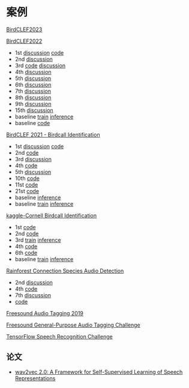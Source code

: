 # 案例

[BirdCLEF2023]()

[BirdCLEF2022](https://www.kaggle.com/competitions/birdclef-2022)
- 1st [discussion](https://www.kaggle.com/competitions/birdclef-2022/discussion/327047) [code](https://github.com/Selimonder/birdclef-2022)
- 2nd [discussion](https://www.kaggle.com/competitions/birdclef-2022/discussion/326950)
- 3rd [code](https://github.com/dazzle-me/birdclef-2022-3rd-place-solution) [discussion](https://www.kaggle.com/competitions/birdclef-2022/discussion/327193)
- 4th [discussion](https://www.kaggle.com/competitions/birdclef-2022/discussion/326987)
- 5th [discussion](https://www.kaggle.com/competitions/birdclef-2022/discussion/327044)
- 6th [discussion](https://www.kaggle.com/competitions/birdclef-2022/discussion/327187)
- 7th [discussion](https://www.kaggle.com/competitions/birdclef-2022/discussion/326973)
- 8th [discussion](https://www.kaggle.com/competitions/birdclef-2022/discussion/327019)
- 9th [discussion](https://www.kaggle.com/competitions/birdclef-2022/discussion/326968)
- 15th [discussion](https://www.kaggle.com/competitions/birdclef-2022/discussion/327393)
- baseline [train](https://www.kaggle.com/code/kaerunantoka/birdclef2022-use-2nd-label-f0/notebook) [inference](https://www.kaggle.com/code/kaerunantoka/birdclef2022-ex005-f0-infer)
- baseline [code](https://github.com/ck090/BirdCLEF-22)


[BirdCLEF 2021 - Birdcall Identification](https://www.kaggle.com/competitions/birdclef-2021)
- 1st [discussion](https://www.kaggle.com/c/birdclef-2021/discussion/243927) [code](https://github.com/namakemono/kaggle-birdclef-2021)
- 2nd [code](https://github.com/ChristofHenkel/kaggle-birdclef2021-2nd-place)
- 3rd [discussion](https://www.kaggle.com/competitions/birdclef-2021/discussion/245708)
- 4th [code](https://github.com/tattaka/birdclef-2021)
- 5th [discussion](https://www.kaggle.com/competitions/birdclef-2021/discussion/243351)
- 10th [code](https://github.com/kumar-shubham-ml/kaggle-birdclef-2021)
- 11st [code](https://github.com/jfpuget/STFT_Transformer)
- 21st [code](https://github.com/Ynakatsuka/birdclef-2021)
- baseline [inference](https://www.kaggle.com/code/kneroma/clean-fast-simple-bird-identifier-inference/notebook)
- baseline [train](https://www.kaggle.com/code/hidehisaarai1213/pytorch-training-birdclef2021-starter) [inference](https://www.kaggle.com/code/hidehisaarai1213/pytorch-inference-birdclef2021-starter)


[kaggle-Cornell Birdcall Identification]()
- 1st [code](https://github.com/ryanwongsa/kaggle-birdsong-recognition)
- 2nd [code](https://github.com/vlomme/Birdcall-Identification-competition)
- 3rd [train](https://github.com/TheoViel/kaggle_birdcall_identification) [inference](https://www.kaggle.com/code/theoviel/inference-theo/notebook)
- 4th [code](https://github.com/tattaka/birdclef-2021)
- 6th [code](https://github.com/koukyo1994/kaggle-birdcall-6th-place)
- baseline [train](https://github.com/koukyo1994/kaggle-birdcall-resnet-baseline-training) [inference](https://www.kaggle.com/code/hidehisaarai1213/inference-pytorch-birdcall-resnet-baseline)

[Rainforest Connection Species Audio Detection](https://www.kaggle.com/competitions/rfcx-species-audio-detection/overview)
- 2nd [discussion](https://www.kaggle.com/c/rfcx-species-audio-detection/discussion/220760)
- 4th [code](https://github.com/GillesVandewiele/covid19-mrna-degradation-prediction)
- 7th [discussion](https://www.kaggle.com/competitions/stanford-covid-vaccine/discussion/189564)
- [code](https://github.com/kuto5046/kaggle-rainforest)

[Freesound Audio Tagging 2019](https://www.kaggle.com/c/freesound-audio-tagging-2019)

[Freesound General-Purpose Audio Tagging Challenge](https://www.kaggle.com/c/freesound-audio-tagging)

[TensorFlow Speech Recognition Challenge](https://www.kaggle.com/c/tensorflow-speech-recognition-challenge)

## 论文
- [wav2vec 2.0: A Framework for Self-Supervised Learning of Speech Representations](https://arxiv.org/abs/2006.11477)

